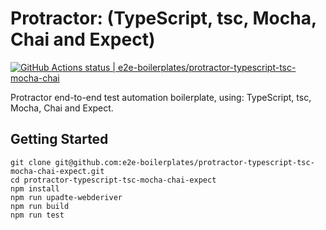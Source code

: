 # Protractor: (TypeScript, tsc, Mocha, Chai and Expect)

[![GitHub Actions status | e2e-boilerplates/protractor-typescript-tsc-mocha-chai](https://github.com/e2e-boilerplates/protractor-typescript-tsc-mocha-chai/workflows/protractor-typescript-tsc-mocha-chai/badge.svg)](https://github.com/e2e-boilerplates/protractor-typescript-tsc-mocha-chai/actions?workflow=protractor-typescript-tsc-mocha-chai)

Protractor end-to-end test automation boilerplate, using: TypeScript, tsc, Mocha, Chai and Expect.

## Getting Started

    git clone git@github.com:e2e-boilerplates/protractor-typescript-tsc-mocha-chai-expect.git
    cd protractor-typescript-tsc-mocha-chai-expect
    npm install
    npm run upadte-webderiver
    npm run build
    npm run test
